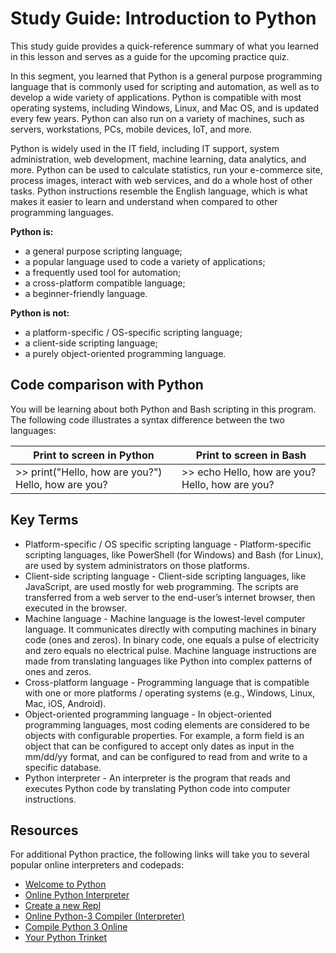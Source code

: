 # Study Guide: Introduction to Python

This study guide provides a quick-reference summary of what you learned in this lesson and serves as a guide for the upcoming practice quiz.  

In this segment, you learned that Python is a general purpose programming language that is commonly used for scripting and automation, as well as to develop a wide variety of applications. Python is compatible with most operating systems, including Windows, Linux, and Mac OS, and is updated every few years. Python can also run on a variety of machines, such as servers, workstations, PCs, mobile devices, IoT, and more.

Python is widely used in the IT field, including IT support, system administration, web development, machine learning, data analytics, and more. Python can be used to calculate statistics, run your e-commerce site, process images, interact with web services, and do a whole host of other tasks. Python instructions resemble the English language, which is what makes it easier to learn and understand when compared to other programming languages.

**Python is:**

- a general purpose scripting language;
- a popular language used to code a variety of applications;
- a frequently used tool for automation;
- a cross-platform compatible language;
- a beginner-friendly language.

**Python is not:**

- a platform-specific / OS-specific scripting language;
- a client-side scripting language;
- a purely object-oriented programming language.

## Code comparison with Python

You will be learning about both Python and Bash scripting in this program. The following code illustrates a syntax difference between the two languages:

|  Print to screen in Python   |  Print to screen in Bash   |
|---|---|
| >> print("Hello, how are you?") Hello, how are you? | >> echo Hello, how are you? Hello, how are you? |

## Key Terms

- Platform-specific / OS specific scripting language - Platform-specific scripting languages, like PowerShell (for Windows) and Bash (for Linux), are used by system administrators on those platforms. 
- Client-side scripting language - Client-side scripting languages, like JavaScript, are used mostly for web programming. The scripts are transferred from a web server to the end-user’s internet browser, then executed in the browser.
- Machine language - Machine language is the lowest-level computer language. It communicates directly with computing machines in binary code (ones and zeros). In binary code, one equals a pulse of electricity and zero equals no electrical pulse. Machine language instructions are made from translating languages like Python into complex patterns of ones and zeros. 
- Cross-platform language - Programming language that is compatible with one or more platforms / operating systems (e.g., Windows, Linux, Mac, iOS, Android).
- Object-oriented programming language - In object-oriented programming languages, most coding elements are considered to be objects with configurable properties. For example, a form field is an object that can be configured to accept only dates as input in the mm/dd/yy format, and can be configured to read from and write to a specific database. 
- Python interpreter - An interpreter is the program that reads and executes Python code by translating Python code into computer instructions.

## Resources

For additional Python practice, the following links will take you to several popular online interpreters and codepads:

- [Welcome to Python](https://www.python.org/shell/)
- [Online Python Interpreter](https://www.onlinegdb.com/online_python_interpreter)
- [Create a new Repl](https://repl.it/languages/python3)
- [Online Python-3 Compiler (Interpreter)](https://www.tutorialspoint.com/execute_python3_online.php)
- [Compile Python 3 Online](https://rextester.com/l/python3_online_compiler)
- [Your Python Trinket](https://trinket.io/python3)